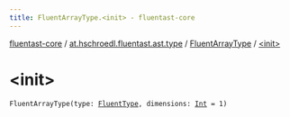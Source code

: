 ```yaml
---
title: FluentArrayType.<init> - fluentast-core
---
```


[fluentast-core](../../index.html) / [at.hschroedl.fluentast.ast.type](../index.html) / [FluentArrayType](index.html) / [&lt;init&gt;](.)

# &lt;init&gt;

`FluentArrayType(type: `[`FluentType`](../-fluent-type/index.html)`, dimensions: `[`Int`](https://kotlinlang.org/api/latest/jvm/stdlib/kotlin/-int/index.html)` = 1)`